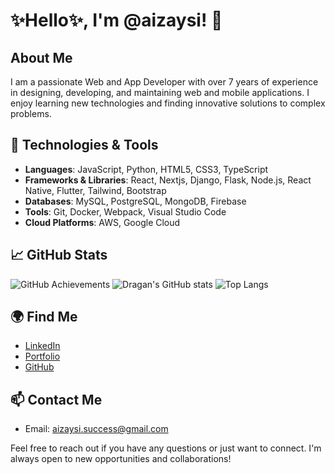 
<!---
aizaysi/aizaysi is a ✨ special ✨ repository because its `README.md` (this file) appears on your GitHub profile.
You can click the Preview link to take a look at your changes.
--->
# ✨Hello✨, I'm @aizaysi! 👋

## About Me
I am a passionate Web and App Developer with over 7 years of experience in designing, developing, and maintaining web and mobile applications.
I enjoy learning new technologies and finding innovative solutions to complex problems. 

## 🔧 Technologies & Tools
- **Languages**: JavaScript, Python, HTML5, CSS3, TypeScript
- **Frameworks & Libraries**: React, Nextjs, Django, Flask, Node.js, React Native, Flutter, Tailwind, Bootstrap
- **Databases**: MySQL, PostgreSQL, MongoDB, Firebase
- **Tools**: Git, Docker, Webpack, Visual Studio Code
- **Cloud Platforms**: AWS, Google Cloud

## 📈 GitHub Stats
![GitHub Achievements](https://github-profile-trophy.vercel.app/?username=aizaysi&theme=radical)
![Dragan's GitHub stats](https://github-readme-stats.vercel.app/api?username=aizaysi&show_icons=true&theme=radical)
![Top Langs](https://github-readme-stats.vercel.app/api/top-langs/?username=aizaysi&layout=compact&theme=radical)
## 🌍 Find Me
- [LinkedIn]( https://www.linkedin.com/in/dragan-mickovski-7978022bb)
- [Portfolio](https://aizaysi.github.io/typescript_portfolio/)
- [GitHub](https://github.com/aizaysi)


## 📫 Contact Me
- Email: aizaysi.success@gmail.com


Feel free to reach out if you have any questions or just want to connect. I'm always open to new opportunities and collaborations!
